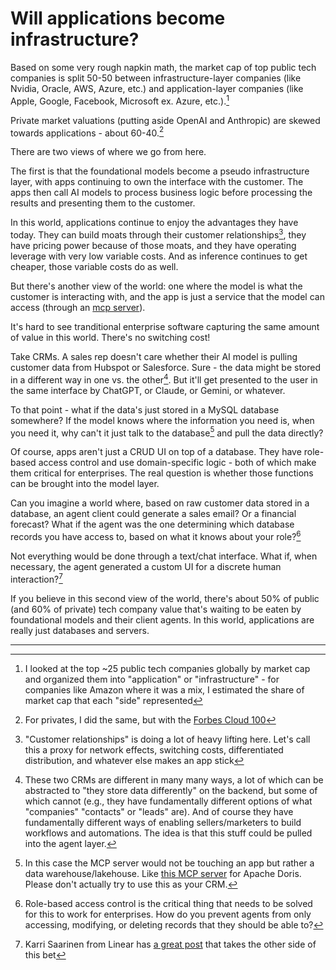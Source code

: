 # Will applications become infrastructure?

Based on some very rough napkin math, the market cap of top public tech companies is split 50-50 between infrastructure-layer companies (like Nvidia, Oracle, AWS, Azure, etc.) and application-layer companies (like Apple, Google, Facebook, Microsoft ex. Azure, etc.).[^1]

Private market valuations (putting aside OpenAI and Anthropic) are skewed towards applications - about 60-40.[^2]

There are two views of where we go from here.

The first is that the foundational models become a pseudo infrastructure layer, with apps continuing to own the interface with the customer. The apps then call AI models to process business logic before processing the results and presenting them to the customer.

In this world, applications continue to enjoy the advantages they have today. They can build moats through their customer relationships[^3], they have pricing power because of those moats, and they have operating leverage with very low variable costs. And as inference continues to get cheaper, those variable costs do as well.

But there's another view of the world: one where the model is what the customer is interacting with, and the app is just a service that the model can access (through an [mcp server](https://modelcontextprotocol.io/introduction)).

It's hard to see tranditional enterprise software capturing the same amount of value in this world. There's no switching cost!

Take CRMs. A sales rep doesn't care whether their AI model is pulling customer data from Hubspot or Salesforce. Sure - the data might be stored in a different way in one vs. the other[^4]. But it'll get presented to the user in the same interface by ChatGPT, or Claude, or Gemini, or whatever.

To that point - what if the data's just stored in a MySQL database somewhere? If the model knows where the information you need is, when you need it, why can't it just talk to the database[^5] and pull the data directly?

Of course, apps aren't just a CRUD UI on top of a database. They have role-based access control and use domain-specific logic - both of which make them critical for enterprises. The real question is whether those functions can be brought into the model layer.

Can you imagine a world where, based on raw customer data stored in a database, an agent client could generate a sales email? Or a financial forecast? What if the agent was the one determining which database records you have access to, based on what it knows about your role?[^6]

Not everything would be done through a text/chat interface. What if, when necessary, the agent generated a custom UI for a discrete human interaction?[^7]

If you believe in this second view of the world, there's about 50% of public (and 60% of private) tech company value that's waiting to be eaten by foundational models and their client agents. In this world, applications are really just databases and servers.

---

[^1]: I looked at the top ~25 public tech companies globally by market cap and organized them into "application" or "infrastructure" - for companies like Amazon where it was a mix, I estimated the share of market cap that each "side" represented

[^2]: For privates, I did the same, but with the [Forbes Cloud 100](https://www.forbes.com/lists/cloud100/)

[^3]: "Customer relationships" is doing a lot of heavy lifting here. Let's call this a proxy for network effects, switching costs, differentiated distribution, and whatever else makes an app stick

[^4]: These two CRMs are different in many many ways, a lot of which can be abstracted to "they store data differently" on the backend, but some of which cannot (e.g., they have fundamentally different options of what "companies" "contacts" or "leads" are). And of course they have fundamentally different ways of enabling sellers/marketers to build workflows and automations. The idea is that this stuff could be pulled into the agent layer.

[^5]: In this case the MCP server would not be touching an app but rather a data warehouse/lakehouse. Like [this MCP server](https://github.com/morningman/mcp-doris) for Apache Doris. Please don't actually try to use this as your CRM.

[^6]: Role-based access control is the critical thing that needs to be solved for this to work for enterprises. How do you prevent agents from only accessing, modifying, or deleting records that they should be able to?

[^7]: Karri Saarinen from Linear has [a great post](https://linear.app/blog/design-for-the-ai-age) that takes the other side of this bet